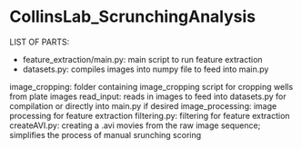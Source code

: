 # CollinsLab_ScrunchingAnalysis

LIST OF PARTS:

* feature_extraction/main.py: main script to run feature extraction
* datasets.py: compiles images into numpy file to feed into main.py

image_cropping: folder containing image_cropping script for cropping wells from plate images
read_input: reads in images to feed into datasets.py for compilation or directly into main.py if desired
image_processing: image processing for feature extraction
filtering.py: filtering for feature extraction
createAVI.py: creating a .avi movies from the raw image sequence; simplifies the process of manual srunching scoring
